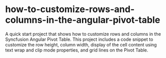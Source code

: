 # how-to-customize-rows-and-columns-in-the-angular-pivot-table
A quick start project that shows how to customize rows and columns in the Syncfusion Angular Pivot Table. This project includes a code snippet to customize the row height, column width, display of the cell content using text wrap and clip mode properties, and grid lines on the Pivot Table.

